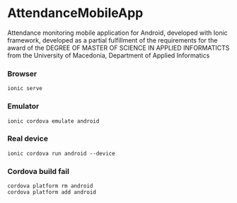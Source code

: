 # AttendanceMobileApp
Attendance monitoring mobile application for Android, developed with Ionic framework, developed as a partial fulfillment of the requirements for the award of the DEGREE OF MASTER OF SCIENCE IN APPLIED INFORMATICTS from the University of Macedonia, Department of Applied Informatics

### Browser
    ionic serve

### Emulator

    ionic cordova emulate android

### Real device
    ionic cordova run android --device

### Cordova build fail
    cordova platform rm android
    cordova platform add android
